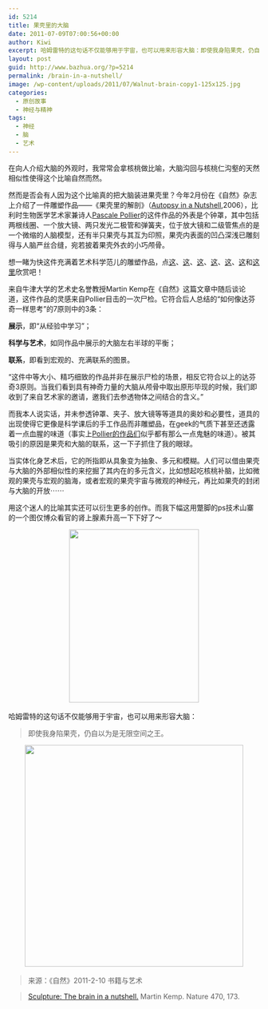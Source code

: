 ```yaml
---
id: 5214
title: 果壳里的大脑
date: 2011-07-09T07:00:56+00:00
author: Kiwi
excerpt: 哈姆雷特的这句话不仅能够用于宇宙，也可以用来形容大脑：即使我身陷果壳，仍自以为是无限空间之王。
layout: post
guid: http://www.bazhua.org/?p=5214
permalink: /brain-in-a-nutshell/
image: /wp-content/uploads/2011/07/Walnut-brain-copy1-125x125.jpg
categories:
  - 原创故事
  - 神经与精神
tags:
  - 神经
  - 脑
  - 艺术
---
```

在向人介绍大脑的外观时，我常常会拿核桃做比喻，大脑沟回与核桃仁沟壑的天然相似性使得这个比喻自然而然。

然而是否会有人因为这个比喻真的把大脑装进果壳里？今年2月份在《自然》杂志上介绍了一件雕塑作品——《果壳里的解剖》（[Autopsy in a Nutshell](http://web.me.com/artem_medicalis/new_artem-medicalis_Site/portfolio/Pages/sculptures.html#3),2006），比利时生物医学艺术家兼诗人[Pascale Pollier](http://web.me.com/artem_medicalis/new_artem-medicalis_Site/about_Me.html)的这件作品的外表是个钟罩，其中包括两根线圈、一个放大镜、两只发光二极管和弹簧夹，位于放大镜和二级管焦点的是一个微缩的人脑模型，还有半只果壳与其互为印照，果壳内表面的凹凸深浅已雕刻得与人脑严丝合缝，宛若披着果壳外衣的小巧颅骨。

想一睹为快这件充满着艺术科学范儿的雕塑作品，点<a href="http://web.me.com/artem_medicalis/new_artem-medicalis_Site/portfolio/Pages/sculptures.html#3target=" target="_blank">这</a>、<a href="http://web.me.com/artem_medicalis/new_artem-medicalis_Site/portfolio/Pages/sculptures.html#4" target="_blank">这</a>、<a href="http://web.me.com/artem_medicalis/new_artem-medicalis_Site/portfolio/Pages/sculptures.html#5" target="_blank">这</a>、<a href="http://web.me.com/artem_medicalis/new_artem-medicalis_Site/portfolio/Pages/sculptures.html#6" target="_blank">这</a>、<a href="http://web.me.com/artem_medicalis/new_artem-medicalis_Site/portfolio/Pages/sculptures.html#7" target="_blank">这</a>、<a href="http://web.me.com/artem_medicalis/new_artem-medicalis_Site/portfolio/Pages/sculptures.html#8" target="_blank">这</a>和<a href="http://web.me.com/artem_medicalis/new_artem-medicalis_Site/portfolio/Pages/sculptures.html#19" target="_blank">这里</a>欣赏吧！

来自牛津大学的艺术史名誉教授Martin Kemp在《自然》这篇文章中随后谈论道，这件作品的灵感来自Pollier目击的一次尸检。它符合后人总结的“如何像达芬奇一样思考”的7原则中的3条：
  
**展示**，即“从经验中学习”；
  
**科学与艺术**，如同作品中展示的大脑左右半球的平衡；
  
**联系**，即看到宏观的、充满联系的图景。
  
“这件中等大小、精巧细致的作品并非在展示尸检的场景，相反它符合以上的达芬奇3原则。当我们看到具有神奇力量的大脑从颅骨中取出原形毕现的时候，我们即收到了来自艺术家的邀请，邀我们去参透物体之间结合的含义。”

而我本人说实话，并未参透钟罩、夹子、放大镜等等道具的奥妙和必要性，道具的出现使得它更像是科学课后的手工作品而非雕塑品，在geek的气质下甚至还透露着一点血腥的味道（事实上[Pollier的作品们](http://web.me.com/artem_medicalis/new_artem-medicalis_Site/portfolio/Pages/sculptures.html)似乎都有那么一点鬼魅的味道）。被其吸引的原因是果壳和大脑的联系，这一下子抓住了我的眼球。

当实体化身艺术后，它的所指即从具象变为抽象、多元和模糊。人们可以借由果壳与大脑的外部相似性的来挖掘了其内在的多元含义，比如想起吃核桃补脑，比如微观的果壳与宏观的脑海，或者宏观的果壳宇宙与微观的神经元，再比如果壳的封闭与大脑的开放⋯⋯

用这个迷人的比喻其实还可以衍生更多的创作。而我下幅这用蹩脚的ps技术山寨的一个图仅博众看官的肾上腺素升高一下下好了～

<p style="text-align: center;">
  <a href="/wp-content/uploads/2011/07/Walnut-brain-copy1.jpg"><img class="size-large wp-image-6047 aligncenter" title="Walnut brain copy" src="/wp-content/uploads/2011/07/Walnut-brain-copy1-768x1024.jpg" alt="" width="260" height="347" srcset="/wp-content/uploads/2011/07/Walnut-brain-copy1-768x1024.jpg 768w, /wp-content/uploads/2011/07/Walnut-brain-copy1-112x150.jpg 112w, /wp-content/uploads/2011/07/Walnut-brain-copy1-225x300.jpg 225w, /wp-content/uploads/2011/07/Walnut-brain-copy1.jpg 1200w" sizes="(max-width: 260px) 100vw, 260px" /></a>
</p>

哈姆雷特的这句话不仅能够用于宇宙，也可以用来形容大脑：

> 即使我身陷果壳，仍自以为是无限空间之王。

<p style="text-align: center;">
  <a href="/wp-content/uploads/2011/07/l_8eec60effe0d2dbf049b4e77296e00a5.jpg"><img class="alignnone size-full wp-image-6058" title="l_8eec60effe0d2dbf049b4e77296e00a5" src="/wp-content/uploads/2011/07/l_8eec60effe0d2dbf049b4e77296e00a5.jpg" alt="" width="438" height="444" srcset="/wp-content/uploads/2011/07/l_8eec60effe0d2dbf049b4e77296e00a5.jpg 438w, /wp-content/uploads/2011/07/l_8eec60effe0d2dbf049b4e77296e00a5-147x150.jpg 147w, /wp-content/uploads/2011/07/l_8eec60effe0d2dbf049b4e77296e00a5-295x300.jpg 295w" sizes="(max-width: 438px) 100vw, 438px" /></a>
</p>

> 来源：《自然》2011-2-10 书籍与艺术
  
> [Sculpture: The brain in a nutshell.](http://www.nature.com/nature/journal/v470/n7333/full/470173a.html) Martin Kemp. Nature 470, 173.
